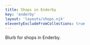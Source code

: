 ```yaml
---
title: Shops in Enderby
key: 'enderby'
layout: 'layouts/shops.njk'
eleventyExcludeFromCollections: true
---
```


Blurb for shops in Enderby.
